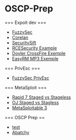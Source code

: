 # OSCP-Prep

=== Expoit dev ===
- [FuzzySec](https://www.fuzzysecurity.com/tutorials/expDev/1.html)
- [Corelan](https://www.corelan.be/index.php/2009/07/19/exploit-writing-tutorial-part-1-stack-based-overflows/)
- [SecuritySift](https://www.securitysift.com/windows-exploit-development-part-2-intro-stack-overflow/)
- [RCESecurity Example](https://www.rcesecurity.com/2011/11/buffer-overflow-a-real-world-example/)
- [Doyler CrossFire Exemple](https://www.doyler.net/security-not-included/crossfire-buffer-overflow-linux-exploit)
- [EasyRM MP3 Exemple](https://samsclass.info/127/proj/easymp3-with-aslr.htm)


=== PrivEsc ===
- [FuzzySec PrivEsc](http://www.fuzzysecurity.com/tutorials/16.html)

=== MetaSploit ===
- [Rapid 7 Staged vs Stageless](https://blog.rapid7.com/2015/03/25/stageless-meterpreter-payloads/)
- [OJ Staged vs Stagless](https://buffered.io/posts/staged-vs-stageless-handlers/)
- [MetaSploitable 3](https://github.com/rapid7/metasploitable3)


=== OSCP Prep ==
- [test](https://medium.com/@hakluke/haklukes-ultimate-oscp-guide-part-1-is-oscp-for-you-b57cbcce7440)
- [Abatchy](https://www.abatchy.com/2017/03/how-to-prepare-for-pwkoscp-noob)
